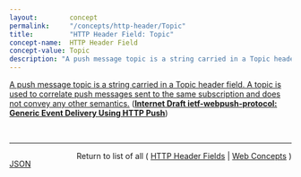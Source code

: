 ```yaml
---
layout:        concept
permalink:     "/concepts/http-header/Topic"
title:         "HTTP Header Field: Topic"
concept-name:  HTTP Header Field
concept-value: Topic
description: "A push message topic is a string carried in a Topic header field. A topic is used to correlate push messages sent to the same subscription and does not convey any other semantics."
---
```


[A push message topic is a string carried in a Topic header field. A topic is used to correlate push messages sent to the same subscription and does not convey any other semantics.](http://tools.ietf.org/html/draft-ietf-webpush-protocol#section-5.4 "Read documentation for HTTP Header Field &#34;Topic&#34;") (**[Internet Draft ietf-webpush-protocol: Generic Event Delivery Using HTTP Push](/specs/IETF/I-D/ietf-webpush-protocol "A simple protocol for the delivery of real-time events to user agents is described. This scheme uses HTTP/2 server push.")**)

<br/>
<hr/>

<p style="float : left"><a href="./Topic.json" title="JSON representing this particular Web Concept value">JSON</a></p>
<p style="text-align: right">Return to list of all ( <a href="../http-header/">HTTP Header Fields</a> | <a href="../">Web Concepts</a> )</p>
